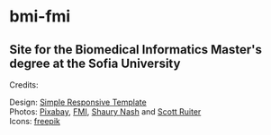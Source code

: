 # bmi-fmi

Site for the Biomedical Informatics Master's degree at the Sofia University
---------------------------------------------------------------------------

Credits:

Design: [Simple Responsive Template](http://www.prowebdesign.ro/simple-responsive-template/)  
Photos: [Pixabay](https://pixabay.com/), [FMI](https://www.fmi.uni-sofia.bg/about), [Shaury Nash](https://www.flickr.com/photos/shaury/2653833040/) and [Scott Ruiter](https://www.flickr.com/photos/131878027@N02/17069479427/)  
Icons: [freepik](http://www.flaticon.com/authors/freepik)  
